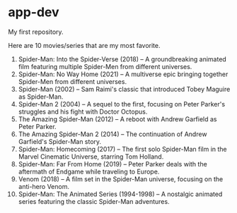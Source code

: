 # app-dev
My first repository.

Here are 10 movies/series that are my most favorite.

1. Spider-Man: Into the Spider-Verse (2018) – A groundbreaking animated film featuring multiple Spider-Men from different universes.
2. Spider-Man: No Way Home (2021) – A multiverse epic bringing together Spider-Men from different universes.
3. Spider-Man (2002) – Sam Raimi's classic that introduced Tobey Maguire as Spider-Man.
4. Spider-Man 2 (2004) – A sequel to the first, focusing on Peter Parker's struggles and his fight with Doctor Octopus.
5. The Amazing Spider-Man (2012) – A reboot with Andrew Garfield as Peter Parker.
6. The Amazing Spider-Man 2 (2014) – The continuation of Andrew Garfield's Spider-Man story.
7. Spider-Man: Homecoming (2017) – The first solo Spider-Man film in the Marvel Cinematic Universe, starring Tom Holland.
8. Spider-Man: Far From Home (2019) – Peter Parker deals with the aftermath of Endgame while traveling to Europe.
9. Venom (2018) – A film set in the Spider-Man universe, focusing on the anti-hero Venom.
10. Spider-Man: The Animated Series (1994-1998) – A nostalgic animated series featuring the classic Spider-Man adventures.
